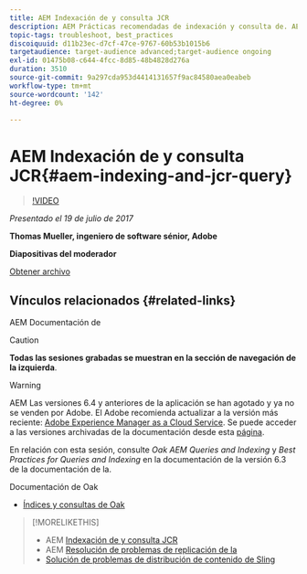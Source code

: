 ```yaml
---
title: AEM Indexación de y consulta JCR
description: AEM Prácticas recomendadas de indexación y consulta de. AEM Solución de problemas de consultas en la y configuración y administración de índices.
topic-tags: troubleshoot, best_practices
discoiquuid: d11b23ec-d7cf-47ce-9767-60b53b1015b6
targetaudience: target-audience advanced;target-audience ongoing
exl-id: 01475b08-c644-4fcc-8d85-48b4828d276a
duration: 3510
source-git-commit: 9a297cda953d4414131657f9ac84580aea0eabeb
workflow-type: tm+mt
source-wordcount: '142'
ht-degree: 0%

---
```


# AEM Indexación de y consulta JCR{#aem-indexing-and-jcr-query}

>[!VIDEO](https://video.tv.adobe.com/v/19133/?quality=9)

*Presentado el 19 de julio de 2017*

**Thomas Mueller, ingeniero de software sénior, Adobe**

**Diapositivas del moderador**

[Obtener archivo](assets/aem-gems-aem-indexing-and-jcr-query.pdf)

## Vínculos relacionados {#related-links}

AEM Documentación de

>[!CAUTION]
>
>**Todas las sesiones grabadas se muestran en la sección de navegación de la izquierda**.

>[!WARNING]
>
>AEM Las versiones 6.4 y anteriores de la aplicación se han agotado y ya no se venden por Adobe.  El Adobe recomienda actualizar a la versión más reciente: [Adobe Experience Manager as a Cloud Service](https://experienceleague.adobe.com/docs/experience-manager-cloud-service.html?lang=es).  Se puede acceder a las versiones archivadas de la documentación desde esta [página](https://experienceleague.adobe.com/docs/experience-manager-release-information/aem-release-updates/previous-updates/aem-previous-versions.html?lang=es).
>
>En relación con esta sesión, consulte *Oak AEM Queries and Indexing* y *Best Practices for Queries and Indexing* en la documentación de la versión 6.3 de la documentación de la.

Documentación de Oak

* [Índices y consultas de Oak](https://experienceleague.adobe.com/docs/experience-manager-65/deploying/deploying/queries-and-indexing.html?lang=es)

<!--
[Get back to the Overview](https://helpx.adobe.com/es/experience-manager/kt/eseminars/gems/aem-index.html)
-->

>[!MORELIKETHIS]
>
>* AEM [Indexación de y consulta JCR](aem-indexing-jcr-query.md)
>* AEM [Resolución de problemas de replicación de la](aem-troubleshooting-aem-replication.md)
>* [Solución de problemas de distribución de contenido de Sling](aem-troubleshooting-sling.md)
<!-- 
>* linking to helpx, removed for now [Adobe Experience Manager: AEM 6.x Maintenance Tasks](https://helpx.adobe.com/experience-manager/kt/eseminars/ccoo-aem-Aug-register.html)
-->
